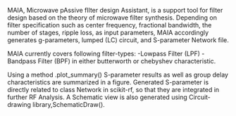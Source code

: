 MAIA, Microwave pAssive fIlter design Assistant, is a support tool for filter design based on the theory of microwave filter synthesis.
Depending on filter specification such as center frequency, fractional bandwidth, the number of stages, ripple loss, as input parameters,
MAIA accordingly generates g-parameters, lumped (LC) circuit, and S-parameter Network file.


MAIA currently covers following filter-types:
-Lowpass Filter (LPF)
-Bandpass Filter (BPF)
in either butterworth or chebyshev characteristic.


Using a method .plot_summary() S-parameter results as well as group delay characteristics are summarized in a figure.
Generated S-parameter is directly related to class Network in scikit-rf, so that they are integrated in further RF Analysis.
A Schematic view is also generated using Circuit-drawing library,SchematicDraw().